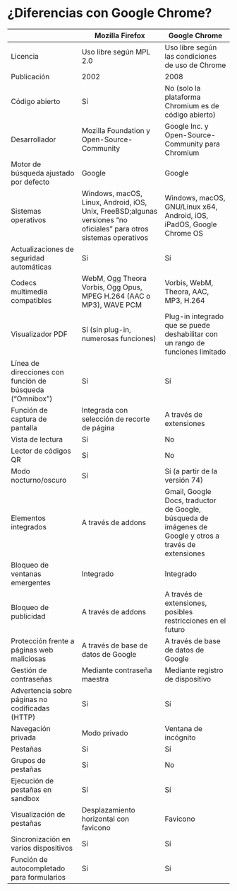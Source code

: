 # ¿Diferencias con Google Chrome?

| |Mozilla Firefox|Google Chrome|
|-|-|-|
|Licencia|	Uso libre según MPL 2.0	|Uso libre según las condiciones de uso de Chrome|
|Publicación|2002|2008|
|Código abierto|	Sí|	No (solo la plataforma Chromium es de código abierto)|
|Desarrollador|	Mozilla Foundation y Open-Source-Community|	Google Inc. y Open-Source-Community para Chromium|
|Motor de búsqueda ajustado por defecto|	Google|	Google|
|Sistemas operativos|	Windows, macOS, Linux, Android, iOS, Unix, FreeBSD;algunas versiones “no oficiales” para otros sistemas operativos|	Windows, macOS, GNU/Linux x64, Android, iOS, iPadOS, Google Chrome OS|
|Actualizaciones de seguridad automáticas|	Sí|	Sí|
|Codecs multimedia compatibles|	WebM, Ogg Theora Vorbis, Ogg Opus, MPEG H.264 (AAC o MP3), WAVE PCM	|Vorbis, WebM, Theora, AAC, MP3, H.264|
|Visualizador PDF|	Sí (sin plug-in, numerosas funciones)|	Plug-in integrado que se puede deshabilitar con un rango de funciones limitado|
|Línea de direcciones con función de búsqueda (“Omnibox”)|	Sí	|Sí|
|Función de captura de pantalla|	Integrada con selección de recorte de página|	A través de extensiones|
|Vista de lectura|	Sí|	No|
|Lector de códigos QR	|Sí	|No|
|Modo nocturno/oscuro|	Sí|	Sí (a partir de la versión 74)|
|Elementos integrados|	A través de addons|	Gmail, Google Docs, traductor de Google, búsqueda de imágenes de Google y otros a través de extensiones|
|Bloqueo de ventanas emergentes	|Integrado|	Integrado|
|Bloqueo de publicidad	|A través de addons|	A través de extensiones, posibles restricciones en el futuro|
|Protección frente a páginas web maliciosas|	A través de base de datos de Google|	A través de base de datos de Google|
|Gestión de contraseñas|	Mediante contraseña maestra	|Mediante registro de dispositivo|
|Advertencia sobre páginas no codificadas (HTTP)|	Sí	|Sí|
|Navegación privada	|Modo privado|	Ventana de incógnito|
|Pestañas	|Sí	|Sí|
|Grupos de pestañas|	Sí|	No|
|Ejecución de pestañas en sandbox|	Sí|	Sí|
|Visualización de pestañas|	Desplazamiento horizontal con favicono|	Favicono|
|Sincronización en varios dispositivos	|Sí	|Sí|
|Función de autocompletado para formularios|	Sí|	Sí|